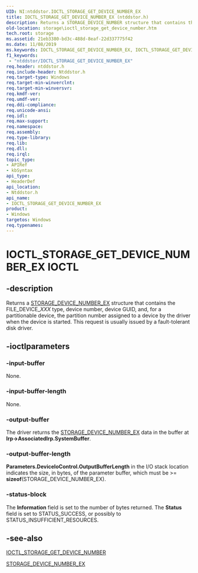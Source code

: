 ```yaml
---
UID: NI:ntddstor.IOCTL_STORAGE_GET_DEVICE_NUMBER_EX
title: IOCTL_STORAGE_GET_DEVICE_NUMBER_EX (ntddstor.h)
description: Returns a STORAGE_DEVICE_NUMBER structure that contains the FILE_DEVICE_XXX type, device number, device GUID, and, for a partitionable device, the partition number assigned to a device by the driver when the device is started.
old-location: storage\ioctl_storage_get_device_number.htm
tech.root: storage
ms.assetid: 21eb3380-bd3c-488d-8eaf-22d337775f42
ms.date: 11/08/2019
ms.keywords: IOCTL_STORAGE_GET_DEVICE_NUMBER_EX, IOCTL_STORAGE_GET_DEVICE_NUMBER_EX control, IOCTL_STORAGE_GET_DEVICE_NUMBER_EX control code [Storage Devices], ntddstor/IOCTL_STORAGE_GET_DEVICE_NUMBER_EX
f1_keywords:
 - "ntddstor/IOCTL_STORAGE_GET_DEVICE_NUMBER_EX"
req.header: ntddstor.h
req.include-header: Ntddstor.h
req.target-type: Windows
req.target-min-winverclnt: 
req.target-min-winversvr: 
req.kmdf-ver: 
req.umdf-ver: 
req.ddi-compliance: 
req.unicode-ansi: 
req.idl: 
req.max-support: 
req.namespace: 
req.assembly: 
req.type-library: 
req.lib: 
req.dll: 
req.irql: 
topic_type:
- APIRef
- kbSyntax
api_type:
- HeaderDef
api_location:
- Ntddstor.h
api_name:
- IOCTL_STORAGE_GET_DEVICE_NUMBER_EX
product:
- Windows
targetos: Windows
req.typenames: 
---
```


# IOCTL_STORAGE_GET_DEVICE_NUMBER_EX IOCTL

## -description

Returns a [STORAGE_DEVICE_NUMBER_EX](https://docs.microsoft.com/windows-hardware/drivers/ddi/ntddstor/ns-ntddstor-_storage_device_number_ex) structure that contains the FILE_DEVICE_*XXX* type, device number, device GUID, and, for a partitionable device, the partition number assigned to a device by the driver when the device is started. This request is usually issued by a fault-tolerant disk driver.

## -ioctlparameters

### -input-buffer

None.

### -input-buffer-length

None.

### -output-buffer

The driver returns the [STORAGE_DEVICE_NUMBER_EX](https://docs.microsoft.com/windows-hardware/drivers/ddi/ntddstor/ns-ntddstor-_storage_device_number_ex) data in the buffer at **Irp->AssociatedIrp.SystemBuffer**.

### -output-buffer-length

**Parameters.DeviceIoControl.OutputBufferLength** in the I/O stack location indicates the size, in bytes, of the parameter buffer, which must be >= **sizeof**(STORAGE_DEVICE_NUMBER_EX).

### -status-block

The **Information** field is set to the number of bytes returned. The **Status** field is set to STATUS_SUCCESS, or possibly to STATUS_INSUFFICIENT_RESOURCES.

## -see-also

[IOCTL_STORAGE_GET_DEVICE_NUMBER](https://docs.microsoft.com/windows-hardware/drivers/ddi/ntddstor/ns-ntddstor-ioctl_storage_get_device_number)

[STORAGE_DEVICE_NUMBER_EX](https://docs.microsoft.com/windows-hardware/drivers/ddi/ntddstor/ns-ntddstor-_storage_device_number_ex)
